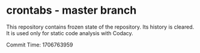 # crontabs - master branch

This repository contains frozen state of the repository.
Its history is cleared. It is used only for static code
analysis with Codacy.

Commit Time: 1706763959